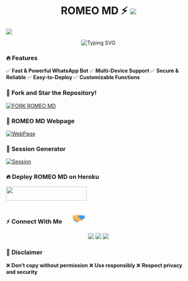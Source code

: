 
<h1 align="center"> ROMEO MD ⚡ <img src="https://files.catbox.moe/q4k4ft.jpg.gif" width="50"></h1>



<img align="center" height="auto"
src="https://cardivo.vercel.app/api?name=ROMEO%20MD&description=A%20BEST%20AND%20FASTEST%20WHATSAPP%20BOT%20BY%20ROMEO%20BW&image=https://files.catbox.moe/k6jpr3.jpg?v=4&backgroundColor=%23212121&github=romeobwiii&pattern=matrix&colorPattern=%23ffffff"/>

<p align="center">
  <img src="https://readme-typing-svg.demolab.com?font=Black+Ops+One&size=65&pause=1000&color=F20C39&background=000000&center=true&vCenter=true&width=1000&height=150&lines=ROMEO+MD;MADE+BY+ROMEO+BW+III" alt="Typing SVG" />
</p>

### 🔥 Features
✅ **Fast & Powerful WhatsApp Bot**
✅ **Multi-Device Support**
✅ **Secure & Reliable**
✅ **Easy-to-Deploy**
✅ **Customizable Functions**

### 🚀 **Fork and Star the Repository!**
<a href="https://github.com/romeobwiii/ROMEO-MD/fork">
<img src="https://img.shields.io/badge/Fork%20Create-black?style=for-the-badge&logo=github" alt="FORK ROMEO MD" width="200"></a>

### 🎯 **ROMEO MD Webpage**
<a href="https://romeohub.vercel.app/">
<img height="35" title="WebPage" src="https://img.shields.io/badge/WebPage-black?style=for-the-badge&logo=google"></a>

### 📲 **Session Generator**
<a href="https://vw-session-ld.onrender.com">
<img height="35" title="Session" src="https://img.shields.io/badge/Get%20Session-darkred?style=for-the-badge&logo=render"></a>


### 🔥 **Deploy ROMEO MD on Heroku**
<a href="https://dashboard.heroku.com/new?template=https://github.com/romeobwiii/ROMEO-MD/tree/main">
<img src="https://img.shields.io/badge/DEPLOY%20NOW-purple?style=for-the-badge&logo=heroku" width="220" height="38.45"/></a>


### ⚡ **Connect With Me** <img src="https://github.com/0xAbdulKhalid/0xAbdulKhalid/raw/main/assets/mdImages/handshake.gif" width="80">
<p align="center">
  <a href="https://wa.me/26776660902"><img src="https://img.shields.io/badge/Contact Romeo-25D366?style=for-the-badge&logo=whatsapp&logoColor=white"></a>
  <a href="https://whatsapp.com/channel/0029Vb6uA207NoZw7KMaqk2p"><img src="https://img.shields.io/badge/Join Official Channel-25D366?style=for-the-badge&logo=whatsapp&logoColor=white"></a>
  <a href="https://t.me/romeo_bw_III"><img src="https://img.shields.io/badge/Telegram-0088cc?style=for-the-badge&logo=telegram&logoColor=white"></a>
</p>

### 🛑 **Disclaimer**
❌ **Don’t copy without permission**
❌ **Use responsibly**
❌ **Respect privacy and security**

